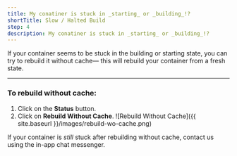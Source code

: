 ```yaml
---
title: My conatiner is stuck in _starting_ or _building_!?
shortTitle: Slow / Halted Build
step: 4
description: My conatiner is stuck in _starting_ or _building_!?
---
```


If your container seems to be stuck in the building or starting state, you can try to rebuild it without cache— this will rebuild your container from a fresh state.

---

### To rebuild without cache:

1. Click on the **Status** button.
2. Click on **Rebuild Without Cache**.
  ![Rebuild Without Cache]({{ site.baseurl }}/images/rebuild-wo-cache.png)

If your container is _still_ stuck after rebuilding without cache, contact us using the in-app chat messenger.
